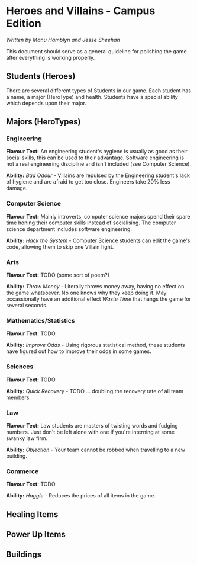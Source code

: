 # Heroes and Villains - Campus Edition

*Written by Manu Hamblyn and Jesse Sheehan*

This document should serve as a general guideline for polishing the game after everything is working properly.


## Students (Heroes)

There are several different types of Students in our game. Each student has a name, a major (HeroType) and health. Students have a special ability which depends upon their major.

## Majors (HeroTypes)

### **Engineering**

**Flavour Text:** An engineering student's hygiene is usually as good as their social skills, this can be used to their advantage. Software engineering is not a real engineering discipline and isn't included (see Computer Science).

**Ability:** *Bad Odour* - Villains are repulsed by the Engineering student's lack of hygiene and are afraid to get too close. Engineers take 20% less damage.

### **Computer Science**

**Flavour Text:** Mainly introverts, computer science majors spend their spare time honing their computer skills instead of socialising. The computer science department includes software engineering.

**Ability:** *Hack the System* - Computer Science students can edit the game's code, allowing them to skip one Villain fight.

### **Arts**

**Flavour Text:** TODO (some sort of poem?)

**Ability:** *Throw Money* - Literally throws money away, having no effect on the game whatsoever. No one knows why they keep doing it. May occassionally have an additional effect *Waste Time* that hangs the game for several seconds.

### **Mathematics/Statistics**

**Flavour Text:** TODO

**Ability:** *Improve Odds* - Using rigorous statistical method, these students have figured out how to improve their odds in some games.

### **Sciences**

**Flavour Text:** TODO

**Ability:** *Quick Recovery* - TODO ... doubling the recovery rate of all team members.

### **Law**

**Flavour Text:** Law students are masters of twisting words and fudging numbers. Just don't be left alone with one if you're interning at some swanky law firm.

**Ability:** *Objection* - Your team cannot be robbed when travelling to a new building.


### **Commerce**

**Flavour Text:** TODO

**Ability:** *Haggle* - Reduces the prices of all items in the game.

## Healing Items

## Power Up Items

## Buildings